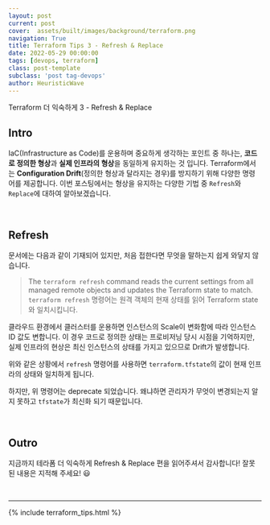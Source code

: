 ```yaml
---
layout: post
current: post
cover:  assets/built/images/background/terraform.png
navigation: True
title: Terraform Tips 3 - Refresh & Replace
date: 2022-05-29 00:00:00
tags: [devops, terraform]
class: post-template
subclass: 'post tag-devops'
author: HeuristicWave
---
```


Terraform 더 익숙하게 3 - Refresh & Replace


## Intro

IaC(Infrastructure as Code)를 운용하며 중요하게 생각하는 포인트 중 하나는, **코드로 정의한 형상**과 **실제 인프라의 형상**을 동일하게 유지하는 것 입니다.
Terraform에서는 **Configuration Drift**(정의한 형상과 달라지는 경우)를 방지하기 위해 다양한 명령어를 제공합니다.
이번 포스팅에서는 형상을 유지하는 다양한 기법 중 `Refresh`와 `Replace`에 대하여 알아보겠습니다.  

<br>

## Refresh

문서에는 다음과 같이 기재되어 있지만, 처음 접한다면 무엇을 말하는지 쉽게 와닿지 않습니다.

> The `terraform refresh` command reads the current settings from all managed remote objects and updates the Terraform state to match. <br>
> `terraform refresh` 명령어는 원격 객체의 현재 상태를 읽어 Terraform state와 일치시킵니다.

클라우드 환경에서 클러스터를 운용하면 인스턴스의 Scale이 변화함에 따라 인스턴스 ID 값도 변합니다.
이 경우 코드로 정의한 상태는 프로비저닝 당시 시점을 기억하지만, 실제 인프라의 현상은 최신 인스턴스의 상태를 가지고 있으므로 Drift가 발생합니다.

위와 같은 상황에서 `refresh` 명령어를 사용하면 `terraform.tfstate`의 값이 현재 인프라의 상태와 일치하게 됩니다.

하지만, 위 명령어는 deprecate 되었습니다. 왜냐하면 관리자가 무엇이 변경되는지 알지 못하고 `tfstate`가 최신화 되기 때문입니다.

<br>

## Outro



지금까지 테라폼 더 익숙하게 Refresh & Replace 편을 읽어주셔서 감사합니다! 잘못된 내용은 지적해 주세요! 😃

<br>

---

{% include terraform_tips.html %}

<br>